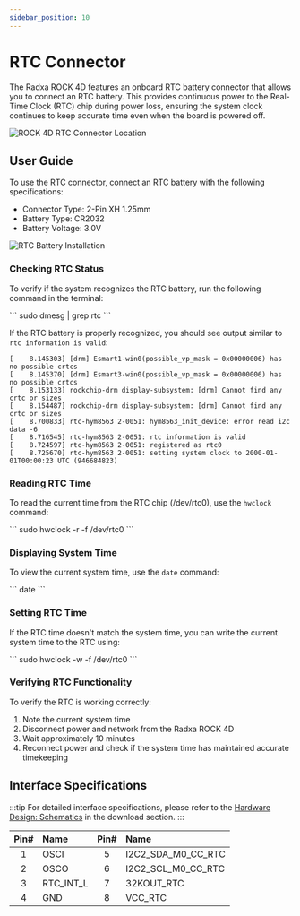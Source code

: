 ```yaml
---
sidebar_position: 10
---
```


# RTC Connector

The Radxa ROCK 4D features an onboard RTC battery connector that allows you to connect an RTC battery. This provides continuous power to the Real-Time Clock (RTC) chip during power loss, ensuring the system clock continues to keep accurate time even when the board is powered off.

<div style={{textAlign: 'center'}}>
  <img src="/img/rock4/4d/rock4d-rtc.webp" style={{width: '100%', maxWidth: '1200px'}} alt="ROCK 4D RTC Connector Location" />
</div>

## User Guide

To use the RTC connector, connect an RTC battery with the following specifications:

- Connector Type: 2-Pin XH 1.25mm
- Battery Type: CR2032
- Battery Voltage: 3.0V

<div style={{textAlign: 'center'}}>
  <img src="/img/rock4/4d/rock4d-rtc-install.webp" style={{width: '100%', maxWidth: '1200px'}} alt="RTC Battery Installation" />
</div>

### Checking RTC Status

To verify if the system recognizes the RTC battery, run the following command in the terminal:

<NewCodeBlock tip="radxa@radxa-4d$" type="device">
```
sudo dmesg | grep rtc
```
</NewCodeBlock>

If the RTC battery is properly recognized, you should see output similar to `rtc information is valid`:

```
[    8.145303] [drm] Esmart1-win0(possible_vp_mask = 0x00000006) has no possible crtcs
[    8.145370] [drm] Esmart3-win0(possible_vp_mask = 0x00000006) has no possible crtcs
[    8.153133] rockchip-drm display-subsystem: [drm] Cannot find any crtc or sizes
[    8.154487] rockchip-drm display-subsystem: [drm] Cannot find any crtc or sizes
[    8.700833] rtc-hym8563 2-0051: hym8563_init_device: error read i2c data -6
[    8.716545] rtc-hym8563 2-0051: rtc information is valid
[    8.724597] rtc-hym8563 2-0051: registered as rtc0
[    8.725670] rtc-hym8563 2-0051: setting system clock to 2000-01-01T00:00:23 UTC (946684823)
```

### Reading RTC Time

To read the current time from the RTC chip (/dev/rtc0), use the `hwclock` command:

<NewCodeBlock tip="radxa@radxa-4d$" type="device">
```
sudo hwclock -r -f /dev/rtc0
```
</NewCodeBlock>

### Displaying System Time

To view the current system time, use the `date` command:

<NewCodeBlock tip="radxa@radxa-4d$" type="device">
```
date
```
</NewCodeBlock>

### Setting RTC Time

If the RTC time doesn't match the system time, you can write the current system time to the RTC using:

<NewCodeBlock tip="radxa@radxa-4d$" type="device">
```
sudo hwclock -w -f /dev/rtc0
```
</NewCodeBlock>

### Verifying RTC Functionality

To verify the RTC is working correctly:

1. Note the current system time
2. Disconnect power and network from the Radxa ROCK 4D
3. Wait approximately 10 minutes
4. Reconnect power and check if the system time has maintained accurate timekeeping

## Interface Specifications

:::tip
For detailed interface specifications, please refer to the [Hardware Design: Schematics](../download) in the download section.
:::

| Pin# | Name      | Pin# | Name               |
| :--: | :-------- | :--: | :----------------- |
|  1   | OSCI      |  5   | I2C2_SDA_M0_CC_RTC |
|  2   | OSCO      |  6   | I2C2_SCL_M0_CC_RTC |
|  3   | RTC_INT_L |  7   | 32KOUT_RTC         |
|  4   | GND       |  8   | VCC_RTC            |
